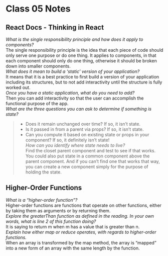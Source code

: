 # Class 05 Notes

## React Docs - Thinking in React
*What is the single responsibility principle and how does it apply to components?*<br>
The single responsibility principle is the idea that each piece of code should only serve one purpose or do one thing.  It applies to components, in that each component should only do one thing, otherwise it should be broken down into smaller components.  <br>
*What does it mean to build a ‘static’ version of your application?*<br>
It means that it is a best practice to first build a version of your application including its structures, but to not add interactivity until the structure is fully worked out. <br>
*Once you have a static application, what do you need to add?*<br>
Then you can add interactivity so that the user can accomplish the functional purpose of the app. <br>
*What are the three questions you can ask to determine if something is state?*<br>
>+ Does it remain unchanged over time? If so, it isn’t state.
>+ Is it passed in from a parent via props? If so, it isn’t state.
>+ Can you compute it based on existing state or props in your component? If so, it definitely isn’t state! <br>
*How can you identify where state needs to live?*<br>
Find the closet parent component and test to see if that works.  You could also put state in a common component above the parent component.  And if you can’t find one that works that way, you can create a new component simply for the purpose of holding the state. <br>
## Higher-Order Functions
*What is a “higher-order function”?*<br>
Higher-order functions are functions that operate on other functions, either by taking them as arguments or by returning them. <br>
*Explore the greaterThan function as defined in the reading. In your own words, what is line 2 of this function doing?*<br>
It is saying to return m when m has a value that is greater than n. <br>
*Explain how either map or reduce operates, with regards to higher-order functions.*<br>
When an array is transformed by the map method, the array is “mapped” into a new form of an array with the same length by the function. <br>

